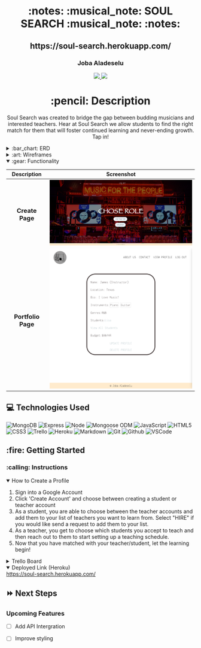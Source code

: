 <div align="center">
<h1>
:notes: :musical_note: SOUL SEARCH :musical_note: :notes:
</h1>

<h2>https://soul-search.herokuapp.com/</h2>

<h3>Joba Aladeselu</h3>

<a href="https://www.linkedin.com/in/joba-a-ja11/">
<img
  src="https://img.shields.io/badge/%40-joba--a--ja11-blue?style=flat&logo=Linkedin&logoColor=white"/>
</a>

 <a href="https://github.com/jobaa11">
<img
  src="https://img.shields.io/badge/-jobaa11-blue?style=flat&logo=github&logoColor=white"/>
</a> 

<h1>:pencil: Description</h1>

<p>Soul Search was created to bridge the gap between budding musicians and interested teachers.
Hear at Soul Search we allow students to find the right match for them that will foster continued learning and never-ending growth. Tap in!
</p>
</div>
  
   <details>
  <summary>:bar_chart: ERD</summary>

  | Description | Screenshot | 
  |:------------:|-----------| 
  | <h3>ERD</h3> | <img src="https://trello.com/1/cards/62d9c78e695f9371c02704bb/attachments/62d9c7a736d3f219475272b3/previews/62d9c7a836d3f21947527314/download/USER_PROFILE_ERD.JPG" width="700"/> |
</details>
  
<details>
  <summary>:art: Wireframes</summary>

  |    Description    | Screenshot | 
  |:-----------------:|-------------| 
  | <h3>Home Page</h3>| <img src="https://trello.com/1/cards/62d9c7d925680b3d42c21b52/attachments/62d9c81663b4e918f03e39e9/previews/62d9c81763b4e918f03e39f9/download/HomePage_(index).JPG" width="700"/> || <h3 align="center">Portfolio Page</h3> | <img src="https://trello.com/c/Xl4P9fK9/11-teacher-user-page-show" width="700" /> |
</details>


<details open>
  <summary>:gear: Functionality</summary>

  |   Description | Screenshot | 
  |:-------------:| -----------|
  | <h3>Create Page</h3> | <img src="https://github.com/jobaa11/SoulSearchin/blob/main/public/images/create%20page.png" width="700"/> |
  | <h3 align="center">Portfolio Page</h3> | <img src="https://github.com/jobaa11/SoulSearchin/blob/main/public/images/portfolio%20page%20updated.png" width="700" /> |
</details>


## :computer: Technologies Used


![MongoDB](https://img.shields.io/badge/-MongoDB-333?style=flat&logo=mongodb)
![Express](https://img.shields.io/badge/-Express-333?style=flat&logo=express)
![Node](https://img.shields.io/badge/-Node.js-333?style=flat&logo=node.js)
![Mongoose ODM](https://img.shields.io/badge/-Mongoose_ODM-333?style=flat&logo=mongodb)
![JavaScript](https://img.shields.io/badge/-JavaScript-333?style=flat&logo=javascript)
![HTML5](https://img.shields.io/badge/-HTML5-333?style=flat&logo=html5)
![CSS3](https://img.shields.io/badge/-CSS-333?style=flat&logo=css3)
![Trello](https://img.shields.io/badge/-Trello-333?style=flat&logo=trello)
![Heroku](https://img.shields.io/badge/-Heroku-333?style=flat&logo=heroku)
![Markdown](https://img.shields.io/badge/-Markdown-333?style=flat&logo=markdown)
![Git](https://img.shields.io/badge/-Git-333?style=flat&logo=git)
![Github](https://img.shields.io/badge/-GitHub-333?style=flat&logo=github)
![VSCode](https://img.shields.io/badge/-VS_Code-333?style=flat&logo=visualstudio)

<h2>:fire: Getting Started</h2>

<h3>:calling: Instructions</h3>
<details open>
  <summary>How to Create a Profile</summary>
  <ol>
  <li>Sign into a Google Account</li>
  <li>Click 'Create Account' and choose between creating a student or teacher account</li>
    <li>
      As a student, you are able to choose between the teacher accounts and add them to your list of teachers you want to learn from. Select "HIRE" if you would like send a request to add them to your list.
    </li>
    <li>As a teacher, you get to choose which students you accept to teach and then reach out to them to start setting up a teaching schedule.</li>
    <li>Now that you have matched with your teacher/student, let the learning begin!</li>
  </ol>
</details>


<details>
  <summary>Trello Board</summary>
  <a href="https://trello.com/b/eoGTofRV/p2"
    >Trello - Soul-Search</a>
</details>

<details open>
  <summary>Deployed Link (Heroku)</summary>
  <a href="https://soul-search.herokuapp.com/"
    >https://soul-search.herokuapp.com/</a
  >
</details>

## :fast_forward: Next Steps

### Upcoming Features

- [ ] Add API Intergration

- [ ] Improve styling

